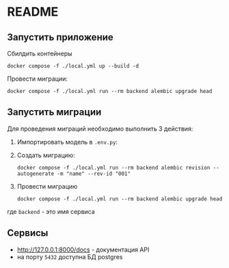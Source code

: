 # README

## Запустить приложение

Сбилдить контейнеры

```shell
docker compose -f ./local.yml up --build -d
```

Провести миграции:

```shell
docker compose -f ./local.yml run --rm backend alembic upgrade head
```


## Запустить миграции

Для проведения миграций необходимо выполнить 3 действия:

1. Импортировать модель в `.env.py`:

2. Создать миграцию:

    ```shell
    docker compose -f ./local.yml run --rm backend alembic revision --autogenerate -m "name" --rev-id "001"
    ```

3. Провести миграцию

    ```shell
    docker compose -f ./local.yml run --rm backend alembic upgrade head
    ```

где  `backend` - это имя сервиса


## Сервисы

- http://127.0.0.1:8000/docs - документация API
- на порту `5432` доступна БД postgres
